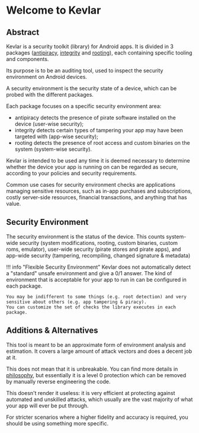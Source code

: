 # Welcome to Kevlar

## Abstract
Kevlar is a security toolkit (library) for Android apps.
It is divided in 3 packages ([antipiracy], [integrity] and [rooting]), each containing specific tooling and components.

[antipiracy]: pages/modules/antipiracy/antipiracy.md
[integrity]: pages/modules/integrity/integrity.md
[rooting]: pages/modules/rooting/rooting.md

Its purpose is to be an auditing tool, used to inspect the security environment on Android devices.

A security environment is the security state of a device, which can be probed with the different packages. 

Each package focuses on a specific security environment area:

- antipiracy detects the presence of pirate software installed on the device (user-wise security);
- integrity detects certain types of tampering your app may have been targeted with (app-wise security);
- rooting detects the presence of root access and custom binaries on the system (system-wise security).

Kevlar is intended to be used any time it is deemed necessary to determine whether the device your app is running on can be regarded as secure, 
according to your policies and security requirements.

Common use cases for security environment checks are applications managing sensitive resources, such as in-app purchases and subscriptions, 
costly server-side resources, financial transactions, and anything that has value.


## Security Environment
The security environment is the status of the device. 
This counts system-wide security (system modifications, rooting, custom binaries, custom roms, emulator), 
user-wide security (pirate stores and pirate apps),
and app-wide security (tampering, recompiling, changed signature & metadata)

!!! info "Flexible Security Environment"
	Kevlar does not automatically detect a "standard" unsafe environment and give a 0/1 answer.
	The kind of environment that is acceptable for your app to run in can be configured in each package.

	You may be indifferent to some things (e.g. root detection) and very sensitive about others (e.g. app tampering & piracy).
	You can customize the set of checks the library executes in each package.


## Additions & Alternatives
This tool is meant to be an approximate form of environment analysis and estimation.
It covers a large amount of attack vectors and does a decent job at it.

This does not mean that it is unbreakable. You can find more details in [philosophy], but essentially 
it is a level 0 protection which can be removed by manually reverse engineering the code.

[philosophy]: pages/overview/philosophy.md

This doesn't render it useless: it is very efficient at protecting against automated and unskilled attacks, 
which usually are the vast majority of what your app will ever be put through.

For stricter scenarios where a higher fidelity and accuracy is required, you should be using something more specific.